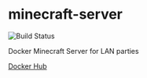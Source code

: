 # minecraft-server
![Build Status](https://rupertbenbrook.visualstudio.com/minecraft-server/_apis/build/status/ci-build)

Docker Minecraft Server for LAN parties

[Docker Hub](https://cloud.docker.com/repository/docker/rupertbenbrook/minecraft-server)
